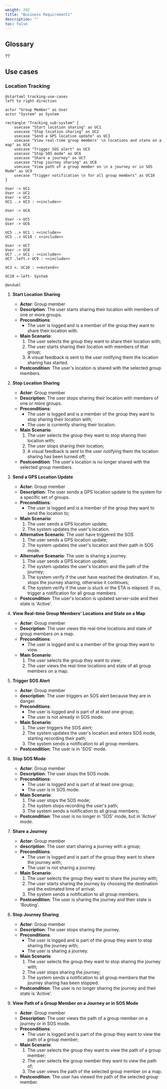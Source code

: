```yaml
---
weight: 202
title: "Business Requirements"
description: ""
toc: false
---
```


## Glossary

??

## Use cases

### Location Tracking

```plantuml
@startuml tracking-use-cases
left to right direction

actor "Group Member" as User
actor "System" as System

rectangle "Tracking sub-system" {
    usecase "Start location sharing" as UC1
    usecase "Stop location sharing" as UC2
    usecase "Send a GPS location update" as UC3
    usecase "View real-time group members' \n locations and state on a map" as UC4
    usecase "Trigger SOS alert" as UC5
    usecase "Stop SOS mode" as UC6
    usecase "Share a journey" as UC7
    usecase "Stop journey sharing" as UC8
    usecase "View path of a group member on \n a journey or in SOS Mode" as UC9
    usecase "Trigger notification \n for all group members" as UC10
}

User -> UC1
User -> UC2
User -> UC3
UC1 ..> UC3 : <<include>>

User -> UC4

User -> UC5
User -> UC6

UC5 ..> UC1 : <<include>>
UC5 ..> UC10 : <<include>>

User -> UC7
User -> UC8
UC7 ..> UC1 : <<include>>
UC7 .left.> UC9 : <<include>>

UC3 <. UC10 : <<extend>>

UC10 <-left- System

@enduml
```

1. **Start Location Sharing**

   - **Actor**: Group member
   - **Description**: The user starts sharing their location with members of one or more groups.
   - **Preconditions**:
     - The user is logged and is a member of the group they want to share their location with.
   - **Main Scenario**:
     1. The user selects the group they want to share their location with;
     2. The user starts sharing their location with members of that group;
     3. A visual feedback is sent to the user notifying them the location sharing has started.
   - **Postcondition**: The user's location is shared with the selected group members.

2. **Stop Location Sharing**

    - **Actor**: Group member
    - **Description**: The user stops sharing their location with members of one or more groups.
    - **Preconditions**:
      - The user is logged and is a member of the group they want to stop sharing their location with;
      - The user is currently sharing their location.
    - **Main Scenario**:
      1. The user selects the group they want to stop sharing their location with;
      2. The user stops sharing their location;
      3. A visual feedback is sent to the user notifying them the location sharing has been turned off;
    - **Postcondition**: The user's location is no longer shared with the selected group members.

3. **Send a GPS Location Update**

    - **Actor**: Group member
    - **Description**: The user sends a GPS location update to the system for a specific set of groups.
    - **Preconditions**:
      - The user is logged and is a member of the group they want to send the location to;
    - **Main Scenario**:
      1. The user sends a GPS location update;
      2. The system updates the user's location.
    - **Alternative Scenario**: The user have triggered the SOS
      1. The user sends a GPS location update;
      2. The system updates the user's location and their path in SOS mode.
    - **Alternative Scenario**: The user is sharing a journey.
      1. The user sends a GPS location update;
      2. The system updates the user's location and the path of the journey;
      3. The system verify if the user have reached the destination. If so, stops the journey sharing, otherwise it continues;
      4. The system verify if the user is stuck or the ETA is elapsed. If so, trigger a notification for all group members.
    - **Postcondition**: The user's location is updated server-side and their state is 'Active'.

4. **View Real-time Group Members' Locations and State on a Map**

    - **Actor**: Group member
    - **Description**: The user views the real-time locations and state of group members on a map.
    - **Preconditions**: 
      - The user is logged and is a member of the group they want to view.
    - **Main Scenario**:
      1. The user selects the group they want to view;
      2. The user views the real-time locations and state of all group members on a map.

5. **Trigger SOS Alert**

    - **Actor**: Group member
    - **description**: The user triggers an SOS alert because they are in danger.
    - **Preconditions**:
      - The user is logged and is part of at least one group;
      - The user is not already in SOS mode.
    - **Main Scenario**:
      1. The user triggers the SOS alert;
      2. The system updates the user's location and enters SOS mode, starting recording their path;
      3. The system sends a notification to all group members.
    - **Postcondition**: The user is in 'SOS' mode.

6. **Stop SOS Mode**

    - **Actor**: Group member
    - **Description**: The user stops the SOS mode.
    - **Preconditions**:
      - The user is logged and is part of at least one group;
      - The user is in SOS mode.
    - **Main Scenario**:
      1. The user stops the SOS mode;
      2. The system stops recording the user's path;
      3. The system sends a notification to all group members;
    - **Postcondition**: The user is no longer in 'SOS' mode, but in 'Active' mode.

7. **Share a Journey**

    - **Actor**: Group member
    - **description**: The user start sharing a journey with a group;
    - **Preconditions**:
      - The user is logged and is part of the group they want to share the journey with;
      - The user is not sharing a journey.
    - **Main Scenario**:
      1. The user selects the group they want to share the journey with;
      2. The user starts sharing the journey by choosing the destination and the estimated time of arrival;
      3. The system sends a notification to all group members.
    - **Postcondition**: The user is sharing the journey and their state is 'Routing'.

8. **Stop Journey Sharing**

    - **Actor**: Group member
    - **Description**: The user stops sharing the journey.
    - **Preconditions**:
      - The user is logged and is part of the group they want to stop sharing the journey with;
      - The user is sharing a journey.
    - **Main Scenario**:
      1. The user selects the group they want to stop sharing the journey with;
      2. The user stops sharing the journey;
      3. The system sends a notification to all group members that the journey sharing has been stopped.
    - **Postcondition**: The user is no longer sharing the journey and their state is 'Active'.

9. **View Path of a Group Member on a Journey or in SOS Mode**

    - **Actor**: Group member
    - **Description**: The user views the path of a group member on a journey or in SOS mode.
    - **Preconditions**:
      - The user is logged and is part of the group they want to view the path of a group member;
    - **Main Scenario**:
      1. The user selects the group they want to view the path of a group member;
      2. The user selects the group member they want to view the path of;
      3. The user views the path of the selected group member on a map.
    - **Postcondition**: The user has viewed the path of the selected group member.
